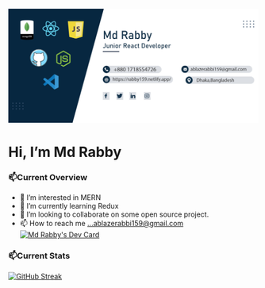 
![The San Juan Mountains are beautiful!](gitHubBanner.jpg "San Juan Mountains")

# Hi, I’m Md Rabby

### 📫Current Overview
- 👀 I’m interested in MERN
- 🌱 I’m currently learning Redux
- 💞️ I’m looking to collaborate on some open source project.
- 📫 How to reach me ...ablazerabbi159@gmail.com
<a href="https://app.daily.dev/rabbi159"><img src="https://api.daily.dev/devcards/28b0b921ec5e4a15bbbee6a22f1f89fe.png?r=bg1" width="400" alt="Md Rabby's Dev Card"/></a>

### 📫Current Stats
[![GitHub Streak](https://github-readme-streak-stats.herokuapp.com?user=rabby159&theme=blueberry-duo)](https://git.io/streak-stats)
